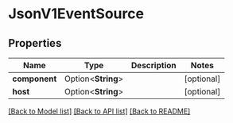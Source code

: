 # JsonV1EventSource

## Properties

Name | Type | Description | Notes
------------ | ------------- | ------------- | -------------
**component** | Option<**String**> |  | [optional]
**host** | Option<**String**> |  | [optional]

[[Back to Model list]](../README.md#documentation-for-models) [[Back to API list]](../README.md#documentation-for-api-endpoints) [[Back to README]](../README.md)


